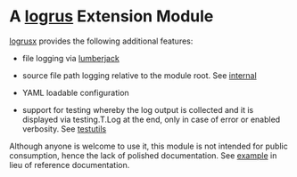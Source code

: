 # A [logrus](https://pkg.go.dev/github.com/sirupsen/logrus) Extension Module

[logrusx](logrusx) provides the following additional features:

* file logging via [lumberjack](https://pkg.go.dev/gopkg.in/natefinch/lumberjack.v2)

* source file path logging relative to the module root. See [internal](logrusx/internal)

* YAML loadable configuration

* support for testing whereby the log output is collected and it is displayed via testing.T.Log at the end, only in case of error or enabled verbosity. See [testutils](logrusx/testutils)

Although anyone is welcome to use it, this module is not intended for public consumption, hence the lack of polished documentation. See [example](example) in lieu of reference documentation.
